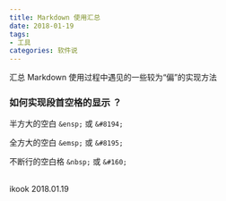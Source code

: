 ```yaml
---
title: Markdown 使用汇总
date: 2018-01-19
tags:
- 工具
categories: 软件说
---
```


汇总 Markdown 使用过程中遇见的一些较为“偏”的实现方法

<!--more-->

### 如何实现段首空格的显示 ？

半方大的空白 `&ensp;` 或 `&#8194;`

全方大的空白 `&emsp;` 或 `&#8195;`

不断行的空白格 `&nbsp;` 或 `&#160;`


<br>ikook
2018.01.19